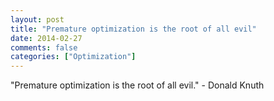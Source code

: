 ```yaml
---
layout: post
title: "Premature optimization is the root of all evil"
date: 2014-02-27
comments: false
categories: ["Optimization"]
---
```


<span class='quote'>"Premature optimization is the root of all evil."</span>
<span class='by'>- Donald Knuth</span>
